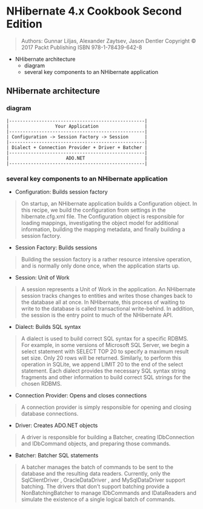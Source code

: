 # NHibernate 4.x Cookbook Second Edition
> Authors: Gunnar Liljas, Alexander Zaytsev, Jason Dentler
> Copyright © 2017 Packt Publishing
> ISBN 978-1-78439-642-8

<!-- MarkdownTOC -->

- NHibernate architecture
    - diagram
    - several key components to an NHibernate application

<!-- /MarkdownTOC -->

## NHibernate architecture
### diagram
````
|--------------------------------------------------|
|                 Your Application                 |
|--------------------------------------------------|
| Configuration -> Session Factory -> Session      |
|--------------------------------------------------|
| Dialect + Connection Provider + Driver + Batcher |
|--------------------------------------------------|
|                     ADO.NET                      |
|--------------------------------------------------|
````
### several key components to an NHibernate application
>
- Configuration: Builds session factory
> On startup, an NHibernate application builds a Configuration object. In
this recipe, we build the configuration from settings in the
hibernate.cfg.xml file. The Configuration object is responsible for
loading mappings, investigating the object model for additional
information, building the mapping metadata, and finally building a session
factory.
- Session Factory: Builds sessions
>  Building the session factory is a rather resource intensive
operation, and is normally only done once, when the application starts up.
- Session: Unit of Work
> A session represents a Unit of Work in the application. An NHibernate
session tracks changes to entities and writes those changes back to the
database all at once. In NHibernate, this process of waiting to write to the
database is called transactional write-behind. In addition, the session is
the entry point to much of the NHibernate API.
- Dialect: Builds SQL syntax
> A dialect is used to build correct SQL syntax for a specific RDBMS. For
example, in some versions of Microsoft SQL Server, we begin a select
statement with SELECT TOP 20 to specify a maximum result set size. Only
20 rows will be returned. Similarly, to perform this operation in SQLite, we
append LIMIT 20 to the end of the select statement. Each dialect provides
the necessary SQL syntax string fragments and other information to build
correct SQL strings for the chosen RDBMS.
- Connection Provider: Opens and closes connections
> A connection provider is simply responsible for opening and closing
database connections.
- Driver: Creates ADO.NET objects
> A driver is responsible for building a Batcher, creating IDbConnection
and IDbCommand objects, and preparing those commands.
- Batcher: Batcher SQL statements
> A batcher manages the batch of commands to be sent to the database and
the resulting data readers. Currently, only the SqlClientDriver ,
OracleDataDriver , and MySqlDataDriver support batching. The drivers
that don't support batching provide a NonBatchingBatcher to manage
IDbCommands and IDataReaders and simulate the existence of a single
logical batch of commands.
